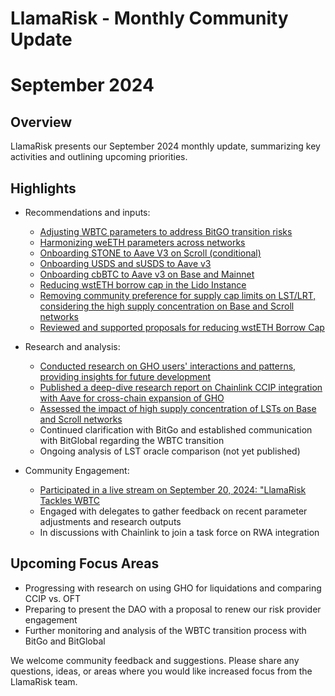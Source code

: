 # LlamaRisk - Monthly Community Update 

# September 2024

## Overview

LlamaRisk presents our September 2024 monthly update, summarizing key activities and outlining upcoming priorities.

## Highlights

* Recommendations and inputs:
  * [Adjusting WBTC parameters to address BitGO transition risks](https://governance.aave.com/t/arfc-adjusting-wbtc-parameters-to-address-bitgo-transition-risks)
  * [Harmonizing weETH parameters across networks](https://governance.aave.com/t/arfc-harmonize-weeth-parameters)
  * [Onboarding STONE to Aave V3 on Scroll (conditional)](https://governance.aave.com/t/arfc-onboard-stone-to-aave-v3-on-scroll)
  * [Onboarding USDS and sUSDS to Aave v3](https://governance.aave.com/t/temp-check-onboard-usds-and-susds-to-aave-v3)
  * [Onboarding cbBTC to Aave v3 on Base and Mainnet](https://governance.aave.com/t/temp-check-onboard-cbbtc-to-aave-v3-on-base)
  * [Reducing wstETH borrow cap in the Lido Instance](https://governance.aave.com/t/arfc-lido-instance-reduce-wsteth-borrow-cap)
  * [Removing community preference for supply cap limits on LST/LRT, considering the high supply concentration on Base and Scroll networks](https://governance.aave.com/t/arfc-remove-community-preference-for-supply-cap-limits)
  * [Reviewed and supported proposals for reducing wstETH Borrow Cap](https://governance.aave.com/t/arfc-lido-instance-reduce-wsteth-borrow-cap)

* Research and analysis: 
  * [Conducted research on GHO users' interactions and patterns, providing insights for future development](https://gho.llamarisk.com/posts/gho-users/)
  * [Published a deep-dive research report on Chainlink CCIP integration with Aave for cross-chain expansion of GHO](https://www.llamarisk.com/research/explainer-series-ccip)
  * [Assessed the impact of high supply concentration of LSTs on Base and Scroll networks](https://governance.aave.com/t/arfc-remove-community-preference-for-supply-cap-limits/19009/2?u=llamarisk)
  * Continued clarification with BitGo and established communication with BitGlobal regarding the WBTC transition
  * Ongoing analysis of LST oracle comparison (not yet published)

* Community Engagement:
  * [Participated in a live stream on September 20, 2024: "LlamaRisk Tackles WBTC](https://x.com/i/broadcasts/1gqxvNMdgMOxB)
  * Engaged with delegates to gather feedback on recent parameter adjustments and research outputs
  * In discussions with Chainlink to join a task force on RWA integration

## Upcoming Focus Areas
  * Progressing with research on using GHO for liquidations and comparing CCIP vs. OFT
  * Preparing to present the DAO with a proposal to renew our risk provider engagement
  * Further monitoring and analysis of the WBTC transition process with BitGo and BitGlobal

We welcome community feedback and suggestions. Please share any questions, ideas, or areas where you would like increased focus from the LlamaRisk team.
